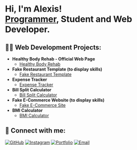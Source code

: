 <h1>Hi, I'm Alexis! <br/><a href="https://github.com/alexis0822">Programmer</a>, Student and Web Developer.</h1>

<h2>👨‍💻 Web Development Projects:</h2>

- <b>Healthy Body Rehab - Official Web Page</b>
  - [Healthy Body Rehab](https://github.com/alexis0822/HBR-page)
- <b>Fake Restaurant Template (to display skills)</b>
  - [Fake Restaurant Template](https://github.com/alexis0822/rest-template)
- <b>Expense Tracker</b>
  - [Expense Tracker](https://github.com/alexis0822/expense-tracker)
- <b>Bill Split Calculator</b>
  - [Bill Split Calculator](https://github.com/alexis0822/bill-split-calculator)
- <b>Fake E-Commerce Website (to display skills)</b>
  - [Fake E-Commerce Site](https://github.com/alexis0822/fake-ecommerce)
- <b>BMI Calculator</b>
  - [BMI Calculator](https://github.com/alexis0822/bmi-calculator)

<h2> 🤳 Connect with me:</h2>

[![GitHub](https://img.shields.io/badge/GitHub-100000?style=for-the-badge&logo=github&logoColor=white)](https://github.com/alexis0822)
[![Instagram](https://img.shields.io/badge/Instagram-E4405F?style=for-the-badge&logo=instagram&logoColor=white)](https://instagram.com/ajnl23)
[![Portfolio](https://img.shields.io/badge/Portfolio-FF5722?style=for-the-badge&logo=google-chrome&logoColor=white)](https://ajnl.com)
[![Email](https://img.shields.io/badge/Email-D14836?style=for-the-badge&logo=gmail&logoColor=white)](mailto:alexisjnegron@gmail.com)

<!--
**alexis0822/alexis0822** is a ✨ _special_ ✨ repository because its `README.md` (this file) appears on your GitHub profile.

Here are some ideas to get you started:

- 🔭 I’m currently working on ...
- 🌱 I’m currently learning ...
- 👯 I’m looking to collaborate on ...
- 🤔 I’m looking for help with ...
- 💬 Ask me about ...
- 📫 How to reach me: ...
- 😄 Pronouns: ...
- ⚡ Fun fact: ...
-->
